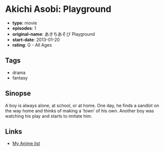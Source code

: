 # Akichi Asobi: Playground

-   **type**: movie
-   **episodes**: 1
-   **original-name**: あきちあそび Playground
-   **start-date**: 2013-01-20
-   **rating**: G - All Ages

## Tags

-   drama
-   fantasy

## Sinopse

A boy is always alone, at school, or at home. One day, he finds a sandlot on the way home and thinks of making a ‘town’ of his own. Another boy was watching his play and starts to imitate him.

## Links

-   [My Anime list](https://myanimelist.net/anime/35706/Akichi_Asobi__Playground)

